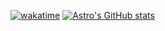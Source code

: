 [![wakatime](https://wakatime.com/badge/user/daab2500-5508-44c2-9a15-c2458e9e78d5.svg)](https://wakatime.com/@daab2500-5508-44c2-9a15-c2458e9e78d5)
[![Astro's GitHub stats](https://github-readme-stats.vercel.app/api?username=sonicpanther101)](https://github.com/anuraghazra/github-readme-stats)
